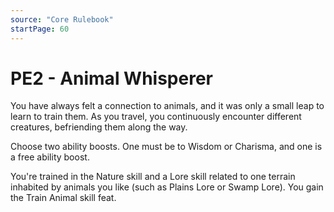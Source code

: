 ```yaml
---
source: "Core Rulebook"
startPage: 60
---
```

# PE2 - Animal Whisperer
You have always felt a connection to animals, and it was only a small leap to learn to train them. As you travel, you continuously encounter different creatures, befriending them along the way.

Choose two ability boosts. One must be to Wisdom or Charisma, and one is a free ability boost.

You're trained in the Nature skill and a Lore skill related to one terrain inhabited by animals you like (such as Plains Lore or Swamp Lore). You gain the Train Animal skill feat.